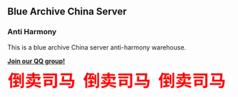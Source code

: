 ## Blue Archive China Server
### Anti Harmony

This is a blue archive China server anti-harmony warehouse.

[**Join our QQ group!**](https://qm.qq.com/cgi-bin/qm/qr?k=xJx5SpbL-Exu7Fk1oiIXldAN1J_LEUb4&jump_from=webapi&authKey=An0DcDs9/SDZsBNCDJWngMuQDt+ty7UPfwn4qto1JkCVLOAUK5TIS+ihQjTAfD2Q)

<!--![ChineseTreader](https://github.com/BlueArchiveCN/.github/blob/master/reseller.svg)-->
<div align=center>
<img src="https://github.com/BlueArchiveCN/.github/raw/master/reseller.svg" />
</div>
